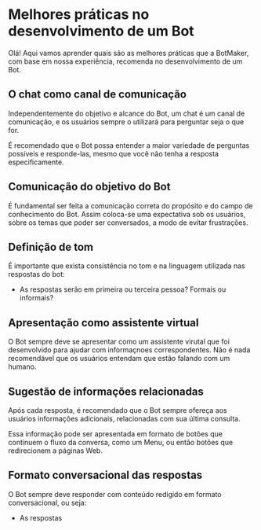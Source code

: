 # Melhores práticas no desenvolvimento de um Bot

Olá! Aqui vamos aprender quais são as melhores práticas que a BotMaker, com base em nossa experiência, recomenda no desenvolvimento de um Bot.

## O chat como canal de comunicação

Independentemente do objetivo e alcance do Bot, um chat é um canal de comunicação, e os usuários sempre o utilizará para perguntar seja o que for.

É recomendado que o Bot possa entender a maior variedade de perguntas possíveis e responde-las, mesmo que você não tenha a resposta especificamente. 

## Comunicação do objetivo do Bot

É fundamental ser feita a comunicação correta do propósito e do campo de conhecimento do Bot. Assim coloca-se uma expectativa sob os usuários, sobre os temas que poder ser conversados, a modo de evitar frustrações.

## Definição de tom
É importante que exista consistência no tom e na linguagem utilizada nas respostas do bot:

- As respostas serão em primeira ou terceira pessoa? Formais ou informais?

## Apresentação como assistente virtual

O Bot sempre deve se apresentar como um assistente virutal que foi desenvolvido para ajudar com informaçnoes correspondentes. Não é nada recomendável que os usuários entendam que estão falando com um humano.

## Sugestão de informações relacionadas

Após cada resposta, é recomendado que o Bot sempre ofereça aos usuários informações adicionais, relacionadas com sua última consulta. 

Essa informação pode ser apresentada em formato de botões que continuem o fluxo da conversa, como um Menu, ou então botões que redirecionem a páginas Web. 

## Formato conversacional das respostas

O Bot sempre deve responder com conteúdo redigido em formato conversacional, ou seja:

- As respostas
<!--stackedit_data:
eyJoaXN0b3J5IjpbNjkyOTk3Miw5MTA2OTMzNDMsLTExNjA4ND
EzNDIsMTIxNzM0NTI4Nl19
-->